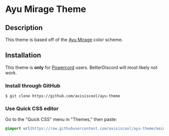# Ayu Mirage Theme

## Description

This theme is based off of the [Ayu Mirage](https://github.com/ayu-theme/ayu-colors) color scheme.

## Installation

This theme is **only** for [Powercord](https://powercord.dev) users. BetterDiscord will most likely not work.

### Install through GitHub

```
$ git clone https://github.com/axisiscool/ayu-theme
```

### Use Quick CSS editor

Go to the "Quick CSS" menu in "Themes," then paste:

```css
@import url(https://raw.githubusercontent.com/axisiscool/ayu-theme/main/theme.css);
```
